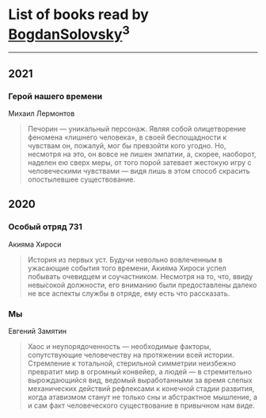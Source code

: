 # List of books read by [BogdanSolovsky](https://plus.google.com/u/0/104067068494287499191/)<sup>3</sup>
---

## 2021

### Герой нашего времени
Михаил Лермонтов
> Печорин — уникальный персонаж. Являя собой олицетворение феномена «лишнего человека», в своей беспощадности к чувствам он, пожалуй, мог бы превзойти кого угодно. Но, несмотря на это, он вовсе не лишен эмпатии, а, скорее, наоборот, наделен ею сверх меры, от того порой затевает жестокую игру с человеческими чувствами — видя лишь в этом способ скрасить опостылевшее существование.



## 2020

### Особый отряд 731
Акияма Хироси
> История из первых уст. Будучи невольно вовлеченным в ужасающие события того времени, Акияма Хироси успел побывать очевидцем и соучастником. Несмотря на то, что, ввиду невысокой должности, его вниманию были предоставлены далеко не все аспекты службы в отряде, ему есть что рассказать.


### Мы
Евгений Замятин
> Хаос и неупорядоченность — необходимые факторы, сопутствующие человечеству на протяжении всей истории. Стремление к тотальной, стерильной симметрии неизбежно превратит мир в огромный конвейер, а людей — в стремительно вырождающийся вид, ведомый выработанными за время слепых механических действий рефлексами к конечной стадии развития, когда атавизмом станут не только сны и абстрактное мышление, а и сам факт человеческого существование в привычном нам виде.



